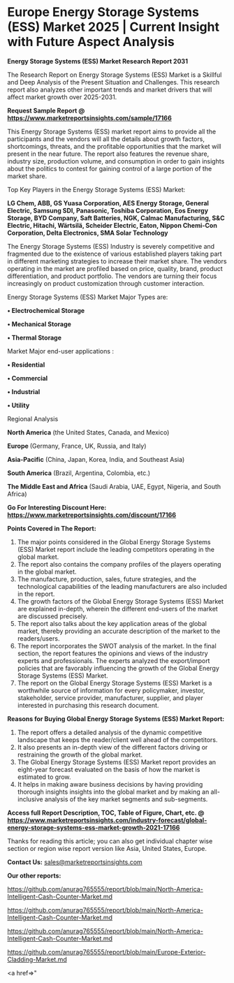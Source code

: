 # Europe Energy Storage Systems (ESS) Market 2025 | Current Insight with Future Aspect Analysis

<strong>Energy Storage Systems (ESS) Market Research Report 2031</strong>

The Research Report on Energy Storage Systems (ESS) Market is a Skillful and Deep Analysis of the Present Situation and Challenges. This research report also analyzes other important trends and market drivers that will affect market growth over 2025-2031.

<strong>Request Sample Report @ <a href=https://www.marketreportsinsights.com/sample/17166>https://www.marketreportsinsights.com/sample/17166</a></strong>

This Energy Storage Systems (ESS) market report aims to provide all the participants and the vendors will all the details about growth factors, shortcomings, threats, and the profitable opportunities that the market will present in the near future. The report also features the revenue share, industry size, production volume, and consumption in order to gain insights about the politics to contest for gaining control of a large portion of the market share.

Top Key Players in the Energy Storage Systems (ESS) Market:

<strong>LG Chem, ABB, GS Yuasa Corporation, AES Energy Storage, General Electric, Samsung SDI, Panasonic, Toshiba Corporation, Eos Energy Storage, BYD Company, Saft Batteries, NGK, Calmac Manufacturing, S&C Electric, Hitachi, Wärtsilä, Scheider Electric, Eaton, Nippon Chemi-Con Corporation, Delta Electronics, SMA Solar Technology</strong>

The Energy Storage Systems (ESS) Industry is severely competitive and fragmented due to the existence of various established players taking part in different marketing strategies to increase their market share. The vendors operating in the market are profiled based on price, quality, brand, product differentiation, and product portfolio. The vendors are turning their focus increasingly on product customization through customer interaction.

Energy Storage Systems (ESS) Market Major Types are:

<strong>• Electrochemical Storage

• Mechanical Storage

• Thermal Storage</strong>

Market Major end-user applications :

<strong>• Residential

• Commercial

• Industrial

• Utility</strong>

Regional Analysis

</u><strong><b>North America</b></strong> (the United States, Canada, and Mexico)

<strong><b>Europe </b></strong>(Germany, France, UK, Russia, and Italy)

<strong><b>Asia-Pacific</b></strong> (China, Japan, Korea, India, and Southeast Asia)

<strong><b>South America</b></strong> (Brazil, Argentina, Colombia, etc.)

<strong><b>The Middle East and Africa</b></strong> (Saudi Arabia, UAE, Egypt, Nigeria, and South Africa)

<strong>Go For Interesting Discount Here: <a href=https://www.marketreportsinsights.com/discount/17166>https://www.marketreportsinsights.com/discount/17166</a></strong>

<strong>Points Covered in The Report:</strong>
<ol>
  <li>The major points considered in the Global Energy Storage Systems (ESS) Market report include the leading competitors operating in the global market.</li>
  <li>The report also contains the company profiles of the players operating in the global market.</li>
  <li>The manufacture, production, sales, future strategies, and the technological capabilities of the leading manufacturers are also included in the report.</li>
  <li>The growth factors of the Global Energy Storage Systems (ESS) Market are explained in-depth, wherein the different end-users of the market are discussed precisely.</li>
  <li>The report also talks about the key application areas of the global market, thereby providing an accurate description of the market to the readers/users.</li>
  <li>The report incorporates the SWOT analysis of the market. In the final section, the report features the opinions and views of the industry experts and professionals. The experts analyzed the export/import policies that are favorably influencing the growth of the Global Energy Storage Systems (ESS) Market.</li>
  <li>The report on the Global Energy Storage Systems (ESS) Market is a worthwhile source of information for every policymaker, investor, stakeholder, service provider, manufacturer, supplier, and player interested in purchasing this research document.</li>
</ol>
<strong>Reasons for Buying Global Energy Storage Systems (ESS) Market Report:</strong>

<ol>
  <li>The report offers a detailed analysis of the dynamic competitive landscape that keeps the reader/client well ahead of the competitors.</li>
  <li>It also presents an in-depth view of the different factors driving or restraining the growth of the global market.</li>
  <li>The Global Energy Storage Systems (ESS) Market report provides an eight-year forecast evaluated on the basis of how the market is estimated to grow.</li>
  <li>It helps in making aware business decisions by having providing thorough insights insights into the global market and by making an all-inclusive analysis of the key market segments and sub-segments.</li>
</ol>
<strong>Access full Report Description, TOC, Table of Figure, Chart, etc. @ <a href=https://www.marketreportsinsights.com/industry-forecast/global-energy-storage-systems-ess-market-growth-2021-17166>https://www.marketreportsinsights.com/industry-forecast/global-energy-storage-systems-ess-market-growth-2021-17166</a></strong>


Thanks for reading this article; you can also get individual chapter wise section or region wise report version like Asia, United States, Europe.

<strong>Contact Us:</strong>
sales@marketreportsinsights.com

<strong>Our other reports:</strong>

<a href=https://github.com/anurag765555/report/blob/main/North-America-Intelligent-Cash-Counter-Market.md>https://github.com/anurag765555/report/blob/main/North-America-Intelligent-Cash-Counter-Market.md</a>

<a href=https://github.com/anurag765555/report/blob/main/North-America-Intelligent-Cash-Counter-Market.md>https://github.com/anurag765555/report/blob/main/North-America-Intelligent-Cash-Counter-Market.md</a>

<a href=https://github.com/anurag765555/report/blob/main/North-America-Intelligent-Cash-Counter-Market.md>https://github.com/anurag765555/report/blob/main/North-America-Intelligent-Cash-Counter-Market.md</a>

<a href=https://github.com/anurag765555/report/blob/main/Europe-Exterior-Cladding-Market.md>https://github.com/anurag765555/report/blob/main/Europe-Exterior-Cladding-Market.md</a>

<a href=></a>"

